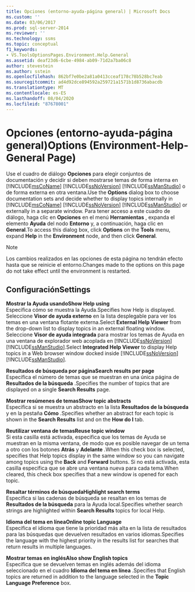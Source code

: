 ```yaml
---
title: Opciones (entorno-ayuda-página general) | Microsoft Docs
ms.custom: ''
ms.date: 03/06/2017
ms.prod: sql-server-2014
ms.reviewer: ''
ms.technology: ssms
ms.topic: conceptual
f1_keywords:
- VS.ToolsOptionsPages.Environment.Help.General
ms.assetid: deaf23d6-6cbe-4984-ab09-71d2a7ba06c8
author: stevestein
ms.author: sstein
ms.openlocfilehash: 862bf7e0be2a81a0413cceaf178c78b528bc7eab
ms.sourcegitcommit: ad4d92dce894592a259721a1571b1d8736abacdb
ms.translationtype: MT
ms.contentlocale: es-ES
ms.lasthandoff: 08/04/2020
ms.locfileid: "87678001"
---
```

# <a name="options-environment-help-general-page"></a><span data-ttu-id="035b4-102">Opciones (entorno-ayuda-página general)</span><span class="sxs-lookup"><span data-stu-id="035b4-102">Options (Environment-Help-General Page)</span></span>
  <span data-ttu-id="035b4-103">Use el cuadro de diálogo **Opciones** para elegir conjuntos de documentación y decidir si deben mostrarse temas de forma interna en [!INCLUDE[msCoName](../../includes/msconame-md.md)] [!INCLUDE[ssNoVersion](../../includes/ssnoversion-md.md)] [!INCLUDE[ssManStudio](../../includes/ssmanstudio-md.md)] o de forma externa en otra ventana.</span><span class="sxs-lookup"><span data-stu-id="035b4-103">Use the **Options** dialog box to choose documentation sets and decide whether to display topics internally in [!INCLUDE[msCoName](../../includes/msconame-md.md)] [!INCLUDE[ssNoVersion](../../includes/ssnoversion-md.md)] [!INCLUDE[ssManStudio](../../includes/ssmanstudio-md.md)] or externally in a separate window.</span></span> <span data-ttu-id="035b4-104">Para tener acceso a este cuadro de diálogo, haga clic en **Opciones** en el menú **Herramientas** , expanda el elemento **Ayuda** del nodo **Entorno** y, a continuación, haga clic en **General**.</span><span class="sxs-lookup"><span data-stu-id="035b4-104">To access this dialog box, click **Options** on the **Tools** menu, expand **Help** in the **Environment** node, and then click **General**.</span></span>  
  
> [!NOTE]  
>  <span data-ttu-id="035b4-105">Los cambios realizados en las opciones de esta página no tendrán efecto hasta que se reinicie el entorno.</span><span class="sxs-lookup"><span data-stu-id="035b4-105">Changes made to the options on this page do not take effect until the environment is restarted.</span></span>  
  
## <a name="settings"></a><span data-ttu-id="035b4-106">Configuración</span><span class="sxs-lookup"><span data-stu-id="035b4-106">Settings</span></span>  
 <span data-ttu-id="035b4-107">**Mostrar la Ayuda usando**</span><span class="sxs-lookup"><span data-stu-id="035b4-107">**Show Help using**</span></span>  
 <span data-ttu-id="035b4-108">Especifica cómo se muestra la Ayuda.</span><span class="sxs-lookup"><span data-stu-id="035b4-108">Specifies how Help is displayed.</span></span> <span data-ttu-id="035b4-109">Seleccione **Visor de ayuda externo** en la lista desplegable para ver los temas en una ventana flotante externa.</span><span class="sxs-lookup"><span data-stu-id="035b4-109">Select **External Help Viewer** from the drop-down list to display topics in an external floating window.</span></span> <span data-ttu-id="035b4-110">Seleccione **Visor de ayuda integrada** para mostrar los temas de Ayuda en una ventana de explorador web acoplada en [!INCLUDE[ssNoVersion](../../includes/ssnoversion-md.md)] [!INCLUDE[ssManStudio](../../includes/ssmanstudio-md.md)].</span><span class="sxs-lookup"><span data-stu-id="035b4-110">Select **Integrated Help Viewer** to display Help topics in a Web browser window docked inside [!INCLUDE[ssNoVersion](../../includes/ssnoversion-md.md)] [!INCLUDE[ssManStudio](../../includes/ssmanstudio-md.md)].</span></span>  
  
 <span data-ttu-id="035b4-111">**Resultados de búsqueda por página**</span><span class="sxs-lookup"><span data-stu-id="035b4-111">**Search results per page**</span></span>  
 <span data-ttu-id="035b4-112">Especifica el número de temas que se muestran en una única página de **Resultados de la búsqueda** .</span><span class="sxs-lookup"><span data-stu-id="035b4-112">Specifies the number of topics that are displayed on a single **Search Results** page.</span></span>  
  
 <span data-ttu-id="035b4-113">**Mostrar resúmenes de temas**</span><span class="sxs-lookup"><span data-stu-id="035b4-113">**Show topic abstracts**</span></span>  
 <span data-ttu-id="035b4-114">Especifica si se muestra un abstracto en la lista **Resultados de la búsqueda** y en la pestaña **Cómo** .</span><span class="sxs-lookup"><span data-stu-id="035b4-114">Specifies whether an abstract for each topic is shown in the **Search Results** list and on the **How do I** tab.</span></span>  
  
 <span data-ttu-id="035b4-115">**Reutilizar ventana de temas**</span><span class="sxs-lookup"><span data-stu-id="035b4-115">**Reuse topic window**</span></span>  
 <span data-ttu-id="035b4-116">Si esta casilla está activada, especifica que los temas de Ayuda se muestran en la misma ventana, de modo que es posible navegar de un tema a otro con los botones **Atrás** y **Adelante** .</span><span class="sxs-lookup"><span data-stu-id="035b4-116">When this check box is selected, specifies that Help topics display in the same window so you can navigate among topics using the **Back** and **Forward** buttons.</span></span> <span data-ttu-id="035b4-117">Si no está activada, esta casilla especifica que se abre una ventana nueva para cada tema.</span><span class="sxs-lookup"><span data-stu-id="035b4-117">When cleared, this check box specifies that a new window is opened for each topic.</span></span>  
  
 <span data-ttu-id="035b4-118">**Resaltar términos de búsqueda**</span><span class="sxs-lookup"><span data-stu-id="035b4-118">**Highlight search terms**</span></span>  
 <span data-ttu-id="035b4-119">Especifica si las cadenas de búsqueda se resaltan en los temas de **Resultados de la búsqueda** para la Ayuda local.</span><span class="sxs-lookup"><span data-stu-id="035b4-119">Specifies whether search strings are highlighted within **Search Results** topics for local Help.</span></span>  
  
 <span data-ttu-id="035b4-120">**Idioma del tema en línea**</span><span class="sxs-lookup"><span data-stu-id="035b4-120">**Online topic Language**</span></span>  
 <span data-ttu-id="035b4-121">Especifica el idioma que tiene la prioridad más alta en la lista de resultados para las búsquedas que devuelven resultados en varios idiomas.</span><span class="sxs-lookup"><span data-stu-id="035b4-121">Specifies the language with the highest priority in the results list for searches that return results in multiple languages.</span></span>  
  
 <span data-ttu-id="035b4-122">**Mostrar temas en inglés**</span><span class="sxs-lookup"><span data-stu-id="035b4-122">**Also show English topics**</span></span>  
 <span data-ttu-id="035b4-123">Especifica que se devuelven temas en inglés además del idioma seleccionado en el cuadro **Idioma del tema en línea** .</span><span class="sxs-lookup"><span data-stu-id="035b4-123">Specifies that English topics are returned in addition to the language selected in the **Topic Language Preference** box.</span></span>  
  
  
